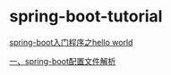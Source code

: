 # spring-boot-tutorial
[spring-boot入门程序之hello world](https://github.com/littlemesie/spring-boot-tutorial/tree/master/spring-boot-helloworld)

[一、spring-boot配置文件解析](https://github.com/littlemesie/spring-boot-tutorial/tree/master/spring-boot-1-conf)

